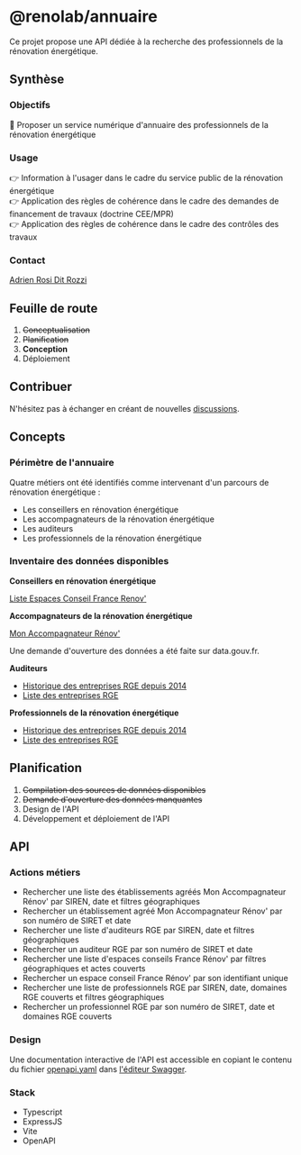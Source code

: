 # @renolab/annuaire

Ce projet propose une API dédiée à la recherche des professionnels de la rénovation énergétique.

## Synthèse

### Objectifs

🎯 Proposer un service numérique d'annuaire des professionnels de la rénovation énergétique  

### Usage

👉 Information à l'usager dans le cadre du service public de la rénovation énergétique  
👉 Application des règles de cohérence dans le cadre des demandes de financement de travaux (doctrine CEE/MPR)  
👉 Application des règles de cohérence dans le cadre des contrôles des travaux  

### Contact

[Adrien Rosi Dit Rozzi](https://www.linkedin.com/in/adrienrosi/)

## Feuille de route

1. ~~Conceptualisation~~
2. ~~Planification~~
3. **Conception**
4. Déploiement

## Contribuer

N'hésitez pas à échanger en créant de nouvelles [discussions](https://github.com/renolab/annuaire/discussions).

## Concepts

### Périmètre de l'annuaire

Quatre métiers ont été identifiés comme intervenant d'un parcours de rénovation énergétique :

- Les conseillers en rénovation énergétique
- Les accompagnateurs de la rénovation énergétique
- Les auditeurs
- Les professionnels de la rénovation énergétique

### Inventaire des données disponibles

**Conseillers en rénovation énergétique**

[Liste Espaces Conseil France Renov'](https://data.ademe.fr/datasets/liste-espaces-conseil-france-renov)

**Accompagnateurs de la rénovation énergétique**

[Mon Accompagnateur Rénov'](https://france-renov.gouv.fr/annuaires-professionnels/mon-accompagnateur-renov)

Une demande d'ouverture des données a été faite sur data.gouv.fr.

**Auditeurs**

- [Historique des entreprises RGE depuis 2014](https://data.ademe.fr/datasets/historique-rge)
- [Liste des entreprises RGE](https://data.ademe.fr/datasets/liste-des-entreprises-rge-2)

**Professionnels de la rénovation énergétique**

- [Historique des entreprises RGE depuis 2014](https://data.ademe.fr/datasets/historique-rge)
- [Liste des entreprises RGE](https://data.ademe.fr/datasets/liste-des-entreprises-rge-2)

## Planification

1. ~~Compilation des sources de données disponibles~~
2. ~~Demande d'ouverture des données manquantes~~
3. Design de l'API
4. Développement et déploiement de l'API

## API

### Actions métiers

- Rechercher une liste des établissements agréés Mon Accompagnateur Rénov' par SIREN, date et filtres géographiques
- Rechercher un établissement agréé Mon Accompagnateur Rénov' par son numéro de SIRET et date
- Rechercher une liste d'auditeurs RGE par SIREN, date et filtres géographiques
- Rechercher un auditeur RGE par son numéro de SIRET et date
- Rechercher une liste d'espaces conseils France Rénov' par filtres géographiques et actes couverts
- Rechercher un espace conseil France Rénov' par son identifiant unique
- Rechercher une liste de professionnels RGE par SIREN, date, domaines RGE couverts et filtres géographiques
- Rechercher un professionnel RGE par son numéro de SIRET, date et domaines RGE couverts

### Design

Une documentation interactive de l'API est accessible en copiant le contenu du fichier [openapi.yaml](https://raw.githubusercontent.com/renolab/annuaire/main/public/openapi.yaml) dans [l'éditeur Swagger](https://editor-next.swagger.io/).

### Stack

- Typescript
- ExpressJS
- Vite
- OpenAPI
